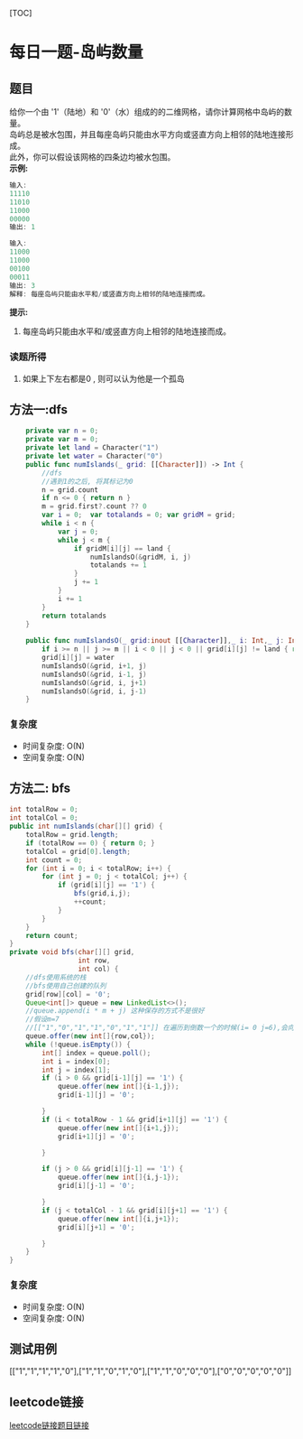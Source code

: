 [TOC]

# 每日一题-岛屿数量

## 题目
给你一个由 '1'（陆地）和 '0'（水）组成的的二维网格，请你计算网格中岛屿的数量。  
岛屿总是被水包围，并且每座岛屿只能由水平方向或竖直方向上相邻的陆地连接形成。   
此外，你可以假设该网格的四条边均被水包围。  
**示例:**  
```java
输入:
11110
11010
11000
00000
输出: 1

输入:
11000
11000
00100
00011
输出: 3
解释: 每座岛屿只能由水平和/或竖直方向上相邻的陆地连接而成。
```

**提示:**
1. 每座岛屿只能由水平和/或竖直方向上相邻的陆地连接而成。

### 读题所得
1. 如果上下左右都是0 , 则可以认为他是一个孤岛

## 方法一:dfs
```swift
    private var n = 0;
    private var m = 0;
    private let land = Character("1")
    private let water = Character("0")
    public func numIslands(_ grid: [[Character]]) -> Int {
        //dfs
        //遇到1的之后, 将其标记为0
        n = grid.count
        if n <= 0 { return n }
        m = grid.first?.count ?? 0
        var i = 0;  var totalands = 0; var gridM = grid;
        while i < n {
            var j = 0;
            while j < m {
                if gridM[i][j] == land {
                    numIslandsO(&gridM, i, j)
                    totalands += 1
                }
                j += 1
            }
            i += 1
        }
        return totalands
    }
    
    public func numIslandsO(_ grid:inout [[Character]],_ i: Int,_ j: Int) {
        if i >= n || j >= m || i < 0 || j < 0 || grid[i][j] != land { return }
        grid[i][j] = water
        numIslandsO(&grid, i+1, j)
        numIslandsO(&grid, i-1, j)
        numIslandsO(&grid, i, j+1)
        numIslandsO(&grid, i, j-1)
    }
```
### 复杂度
* 时间复杂度: O(N)
* 空间复杂度: O(N)

## 方法二: bfs
```java
int totalRow = 0;
int totalCol = 0;
public int numIslands(char[][] grid) {
    totalRow = grid.length;
    if (totalRow == 0) { return 0; }
    totalCol = grid[0].length;
    int count = 0;
    for (int i = 0; i < totalRow; i++) {
        for (int j = 0; j < totalCol; j++) {
            if (grid[i][j] == '1') {
                bfs(grid,i,j);
                ++count;
            }
        }
    }
    return count;
}
private void bfs(char[][] grid,
                 int row,
                 int col) {
    //dfs使用系统的栈
    //bfs使用自己创建的队列
    grid[row][col] = '0';
    Queue<int[]> queue = new LinkedList<>();
    //queue.append(i * m + j) 这种保存的方式不是很好
    //假设m=7
    //[["1","0","1","1","0","1","1"]] 在遍历到倒数一个的时候(i= 0 j=6),会向queue中保存, i= 0 j=7, 那么while的下一次迭代, 会取出这样的值(i=1, j=0),对比发现由于+1,导致进制进了一位, 所以跟保存的值不一致,导致数组越界
    queue.offer(new int[]{row,col});
    while (!queue.isEmpty()) {
        int[] index = queue.poll();
        int i = index[0];
        int j = index[1];
        if (i > 0 && grid[i-1][j] == '1') {
            queue.offer(new int[]{i-1,j});
            grid[i-1][j] = '0';

        }
        if (i < totalRow - 1 && grid[i+1][j] == '1') {
            queue.offer(new int[]{i+1,j});
            grid[i+1][j] = '0';

        }

        if (j > 0 && grid[i][j-1] == '1') {
            queue.offer(new int[]{i,j-1});
            grid[i][j-1] = '0';

        }
        if (j < totalCol - 1 && grid[i][j+1] == '1') {
            queue.offer(new int[]{i,j+1});
            grid[i][j+1] = '0';

        }
    }
}
```
### 复杂度
* 时间复杂度: O(N)
* 空间复杂度: O(N)

## 测试用例
[["1","1","1","1","0"],["1","1","0","1","0"],["1","1","0","0","0"],["0","0","0","0","0"]]  

## leetcode链接
[leetcode链接题目链接](https://leetcode-cn.com/problems/number-of-islands/)  